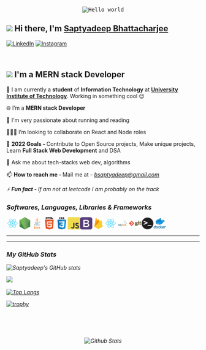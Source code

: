<p align="center"><a target="_blank" rel="noopener noreferrer" ><kbd><img src="https://cdn.dribbble.com/users/2893612/screenshots/5654578/hello-dribbble.gif" alt="Hello world" style="width:50%;" /></kbd></p>

## <img src="https://media.giphy.com/media/hvRJCLFzcasrR4ia7z/giphy.gif" width="25px"> Hi there, I'm [Saptyadeep Bhattacharjee](https://saptyadeep.netlify.app/)

[![LinkedIn](https://img.shields.io/badge/LinkedIn-0077B5?style=for-the-badge&logo=linkedin&logoColor=white)](https://www.linkedin.com/in/saptyadeep-bhattacharjee-247a58202/)
[![Instagram](https://img.shields.io/badge/instagram-%23E4405F.svg?style=for-the-badge&logo=Instagram&logoColor=white)](https://www.instagram.com/saptyadeep/)
<!-- [Portfolio Website](https://saptyadeep.netlify.app/) -->
<br>


## <img src="https://media.giphy.com/media/WUlplcMpOCEmTGBtBW/giphy.gif" width="30"> I'm a MERN stack Developer

🏫 I am currently a <b>student</b> of <b>Information Technology</b> at <b>[University Institute of Technology](https://uit.buruniv.ac.in/)</b>. Working in something cool 😉

🌐 I’m a <b>MERN stack Developer</b>

🐾 I'm very passionate about running and reading 

👨🏻‍💻 I’m looking to collaborate on React and Node roles

🥅 <b>2022 Goals - </b> Contribute to Open Source projects, Make unique projects, Learn <b>Full Stack Web Development</b> and DSA

💬 Ask me about tech-stacks web dev, algorithms

📫 <b>How to reach me - </b> Mail me at - <i> bsaptyadeep@gmail.com <i>

⚡ <b>Fun fact - </b> If am not at leetcode I am probably on the track 

### Softwares, Languages, Libraries & Frameworks

<img align="left" alt="c" width="32px" src="https://raw.githubusercontent.com/github/explore/80688e429a7d4ef2fca1e82350fe8e3517d3494d/topics/react/react.png" />

<img align="left" alt="python" width="32px" src="https://raw.githubusercontent.com/github/explore/80688e429a7d4ef2fca1e82350fe8e3517d3494d/topics/nodejs/nodejs.png" />

<img align="left" alt="java" width="32px" src="https://raw.githubusercontent.com/github/explore/80688e429a7d4ef2fca1e82350fe8e3517d3494d/topics/java/java.png" />

<img align="left" alt="HTML5" width="32px" src="https://raw.githubusercontent.com/github/explore/80688e429a7d4ef2fca1e82350fe8e3517d3494d/topics/html/html.png" />

<img align="left" alt="CSS3" width="32px" src="https://raw.githubusercontent.com/github/explore/80688e429a7d4ef2fca1e82350fe8e3517d3494d/topics/css/css.png" />

<img align="left" alt="JavaScript" width="32px" src="https://raw.githubusercontent.com/github/explore/80688e429a7d4ef2fca1e82350fe8e3517d3494d/topics/javascript/javascript.png" />

<img align="left" alt="Bootstrap" width="32px" src="https://raw.githubusercontent.com/github/explore/80688e429a7d4ef2fca1e82350fe8e3517d3494d/topics/bootstrap/bootstrap.png" />
 
<img align="left" alt="firebase" width="32px" src="https://raw.githubusercontent.com/github/explore/80688e429a7d4ef2fca1e82350fe8e3517d3494d/topics/firebase/firebase.png" />

<img align="left" alt="React" width="32px" src="https://raw.githubusercontent.com/github/explore/80688e429a7d4ef2fca1e82350fe8e3517d3494d/topics/react/react.png" />

<!-- <img align="left" alt="Node.js" width="32px" src="https://raw.githubusercontent.com/github/explore/80688e429a7d4ef2fca1e82350fe8e3517d3494d/topics/nodejs/nodejs.png" />

 <img align="left" alt="Express" width="32px" src="https://raw.githubusercontent.com/github/explore/80688e429a7d4ef2fca1e82350fe8e3517d3494d/topics/express/express.png" /> -->

<!-- <img align="left" alt="MongoDB" width="32px" src="https://raw.githubusercontent.com/github/explore/80688e429a7d4ef2fca1e82350fe8e3517d3494d/topics/mongodb/mongodb.png" /> -->

<!-- <img align="left" alt="SQL" width="32px" src="https://raw.githubusercontent.com/github/explore/80688e429a7d4ef2fca1e82350fe8e3517d3494d/topics/sql/sql.png" /> -->

<img align="left" alt="MySQL" width="32px" src="https://raw.githubusercontent.com/github/explore/80688e429a7d4ef2fca1e82350fe8e3517d3494d/topics/mysql/mysql.png" />

<img align="left" alt="Git" width="32px" src="https://raw.githubusercontent.com/github/explore/80688e429a7d4ef2fca1e82350fe8e3517d3494d/topics/git/git.png" />

<!-- <img align="left" alt="GitHub" width="32px" src="https://raw.githubusercontent.com/github/explore/78df643247d429f6cc873026c0622819ad797942/topics/github/github.png" /> -->

<img align="left" alt="Terminal" width="32px" src="https://raw.githubusercontent.com/github/explore/80688e429a7d4ef2fca1e82350fe8e3517d3494d/topics/terminal/terminal.png" />

<img align="left" alt="docker" width="32px" src="https://raw.githubusercontent.com/github/explore/80688e429a7d4ef2fca1e82350fe8e3517d3494d/topics/docker/docker.png" />

<br />
<br />

---

<hr>

### My GitHub Stats

![Saptyadeep's GitHub stats](https://github-readme-stats.vercel.app/api?username=bsaptyadeep&show_icons=true&theme=merko&border_radius=10%&include_all_commits=1&show_owner=1)

 <img src="https://github-readme-streak-stats.herokuapp.com/?user=bsaptyadeep&theme=tokyonight" />

[![Top Langs](https://github-readme-stats.vercel.app/api/top-langs/?username=bsaptyadeep)](https://github.com/bsaptyaddep/github-readme-stats)

[![trophy](https://github-profile-trophy.vercel.app/?username=bsaptyadeep&theme=nord&column=7)](https://github.com/ryo-ma/github-profile-trophy)

<br><br><br>

 <p align="center">
        <img src="https://raw.githubusercontent.com/bornmay/bornmay/Update/svg/Bottom.svg" alt="Github Stats" />
</p>
